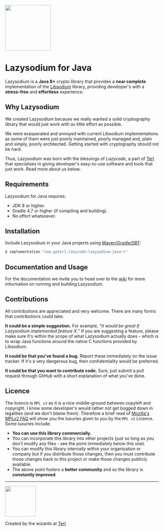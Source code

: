 <img width="150" style="display: inline;" src="https://filedn.com/lssh2fV92SE8dRT5CWJvvSy/logo_full_colour.png" />


# Lazysodium for Java


Lazysodium is a **Java 8+** crypto library that provides a **near complete**  implementation of the [Libsodium](https://github.com/jedisct1/libsodium) library, providing developer's with a **stress-free** and **effortless** experience. 

## Why Lazysodium
We created Lazysodium because we really wanted a solid cryptography library that would just work with as little effort as possible.

We were exasperated and annoyed with current Libsodium implementations as some of them were just poorly maintained, poorly managed and, plain and simply, poorly architected. Getting started with cryptography should not be hard.

Thus, Lazysodium was born with the blessings of *Lazycode*, a part of [Terl](https://terl.co) that specialises in giving developer's easy-to-use software and tools that just work. Read more about us below.


## Requirements
Lazysodium for Java requires:

* JDK 8 or higher.
* Gradle 4.7 or higher (if compiling and building).
* No effort whatsoever.

## Installation

Include Lazysodium in your Java projects using [Maven/Gradle/SBT](#):

```sh
$ implementation "com.goterl.lazycode:lazysodium-java:+"
```


## Documentation and Usage
For the documentation we invite you to head over to the [wiki](https://github.com/terl/lazysodium-java/wiki) for more information on running and building Lazysodium.



## Contributions
All contributions are appreciated and very welcome. There are many forms that contributions could take.

**It could be a simple suggestion.** For example, "*It would be great if Lazysodium implemented feature X.*" If you are suggesting a feature, please make sure it's within the scope of what Lazysodium actually does - which is to wrap Java functions around the native C functions provided by Libsodium.

**It could be that you've found a bug.** Report these immediately on the issue tracker. If it's a very dangerous bug, then confidentiality would be preferred. 

**It could be that you want to contribute code.** Sure, just submit a pull request through GitHub with a short explanation of what you've done.

## Licence
The licence is `MPL v2` as it is a nice middle-ground between copyleft and copyright. I know some developer's would rather not get bogged down in legalities (and we don't blame them). Therefore a brief read of [Mozilla's MPLv2 FAQ](https://www.mozilla.org/en-US/MPL/2.0/FAQ/#apply) will show you the luxuries given to you by the `MPL v2` Licence. Some luxuries include:

 * **You can use this library commercially.** 
 * You can incorporate this library into other projects (just so long as you don't modify any files - see the point immediately below this one).
 * You can modify this library internally within your organisation or company but if you distribute those changes, then you must contribute those changes back to this project or make those changes publicly available.
 * The above point fosters a **better community** and so the library is **constantly improved**.
 
 

---

<a href="https://terl.co"><img width="100" style="float: left: display: inline;" src="https://filedn.com/lssh2fV92SE8dRT5CWJvvSy/terl_slant.png" /></a>

Created by the wizards at [Terl](https://terl.co).

